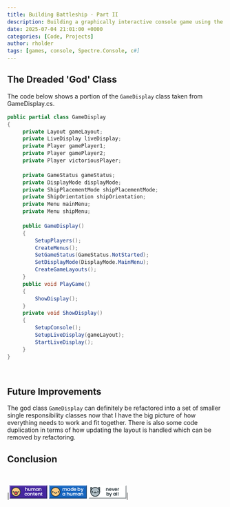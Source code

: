 ```yaml
---
title: Building Battleship - Part II
description: Building a graphically interactive console game using the Spectre.Console library
date: 2025-07-04 21:01:00 +0000
categories: [Code, Projects]
author: rholder
tags: [games, console, Spectre.Console, c#]
---
```



## The Dreaded 'God' Class
The code below shows a portion  of the `GameDisplay` class taken from GameDisplay.cs.

```c#
public partial class GameDisplay
{
     private Layout gameLayout;
     private LiveDisplay liveDisplay;
     private Player gamePlayer1;
     private Player gamePlayer2;
     private Player victoriousPlayer;

     private GameStatus gameStatus;
     private DisplayMode displayMode;
     private ShipPlacementMode shipPlacementMode;
     private ShipOrientation shipOrientation;
     private Menu mainMenu;
     private Menu shipMenu;

     public GameDisplay()
     {
         SetupPlayers();
         CreateMenus();
         SetGameStatus(GameStatus.NotStarted);
         SetDisplayMode(DisplayMode.MainMenu);
         CreateGameLayouts();
     }
     public void PlayGame()
     {
         ShowDisplay();
     }
     private void ShowDisplay()
     {
         SetupConsole();
         SetupLiveDisplay(gameLayout);
         StartLiveDisplay();
     }
}
```

<br>

## Future Improvements
The god class `GameDisplay` can definitely be refactored into a set of smaller single responsibility classes now that I have the big picture of how everything needs to work and fit together. There is also some code duplication in terms of how updating the layout is handled which can be removed by refactoring. 
## Conclusion

<br>

|![HumanContent](/assets/posts/badges/HumanContent_08.png) ![MadeByAHuman](/assets/posts/badges/MadeByAHuman_07.png) ![NeverByAI](/assets/posts/badges/NeverByAi_01.png)| 
